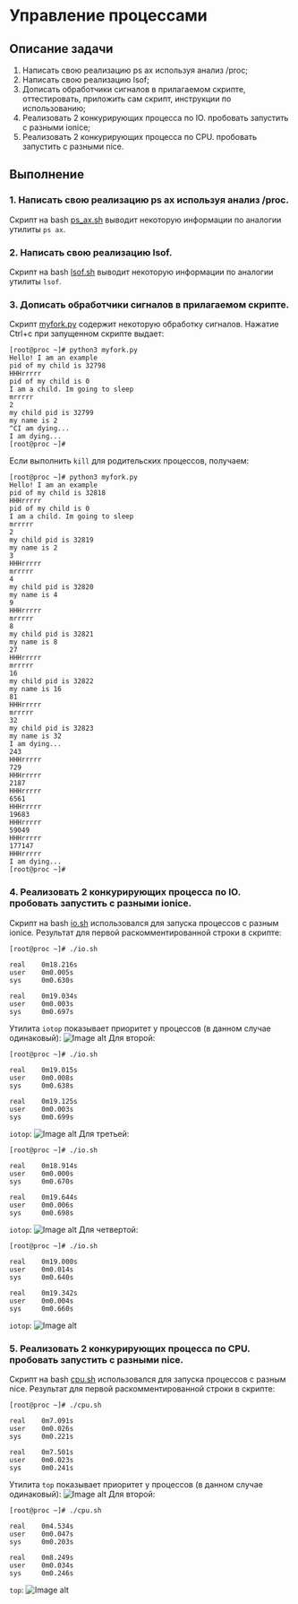 # Управление процессами

## Описание задачи

1. Написать свою реализацию ps ax используя анализ /proc;
2. Написать свою реализацию lsof;
3. Дописать обработчики сигналов в прилагаемом скрипте, оттестировать, приложить сам скрипт, инструкции по использованию;
4. Реализовать 2 конкурирующих процесса по IO. пробовать запустить с разными ionice;
5. Реализовать 2 конкурирующих процесса по CPU. пробовать запустить с разными nice.

## Выполнение

### 1. Написать свою реализацию ps ax используя анализ /proc.

Скрипт на bash [ps_ax.sh](https://github.com/Sof-Lab/Home_Lab/blob/main/Linux/Proc/ps_ax.sh) выводит некоторую информации по аналогии утилиты `ps ax`.

### 2. Написать свою реализацию lsof.

Скрипт на bash [lsof.sh](https://github.com/Sof-Lab/Home_Lab/blob/main/Linux/Proc/lsof.sh) выводит некоторую информации по аналогии утилиты `lsof`.

### 3. Дописать обработчики сигналов в прилагаемом скрипте.

Скрипт [myfork.py](https://github.com/Sof-Lab/Home_Lab/blob/main/Linux/Proc/myfork.py) содержит некоторую обработку сигналов.
Нажатие Ctrl+c при запущенном скрипте выдает:
```
[root@proc ~]# python3 myfork.py
Hello! I am an example
pid of my child is 32798
HHHrrrrr
pid of my child is 0
I am a child. Im going to sleep
mrrrrr
2
my child pid is 32799
my name is 2
^CI am dying...
I am dying...
[root@proc ~]#
```
Если выполнить `kill` для родительских процессов, получаем:
```
[root@proc ~]# python3 myfork.py
Hello! I am an example
pid of my child is 32818
HHHrrrrr
pid of my child is 0
I am a child. Im going to sleep
mrrrrr
2
my child pid is 32819
my name is 2
3
HHHrrrrr
mrrrrr
4
my child pid is 32820
my name is 4
9
HHHrrrrr
mrrrrr
8
my child pid is 32821
my name is 8
27
HHHrrrrr
mrrrrr
16
my child pid is 32822
my name is 16
81
HHHrrrrr
mrrrrr
32
my child pid is 32823
my name is 32
I am dying...
243
HHHrrrrr
729
HHHrrrrr
2187
HHHrrrrr
6561
HHHrrrrr
19683
HHHrrrrr
59049
HHHrrrrr
177147
HHHrrrrr
I am dying...
[root@proc ~]#
```

### 4. Реализовать 2 конкурирующих процесса по IO. пробовать запустить с разными ionice.

Скрипт на bash [io.sh](https://github.com/Sof-Lab/Home_Lab/blob/main/Linux/Proc/io.sh) использовался для запуска процессов с разным ionice.
Результат для первой раскомментированной строки в скрипте:
```
[root@proc ~]# ./io.sh

real    0m18.216s
user    0m0.005s
sys     0m0.630s

real    0m19.034s
user    0m0.003s
sys     0m0.697s
```
Утилита `iotop` показывает приоритет у процессов (в данном случае одинаковый):
![Image alt]()
Для второй:
```
[root@proc ~]# ./io.sh

real    0m19.015s
user    0m0.008s
sys     0m0.638s

real    0m19.125s
user    0m0.003s
sys     0m0.699s
```
`iotop`:
![Image alt]()
Для третьей:
```
[root@proc ~]# ./io.sh

real    0m18.914s
user    0m0.000s
sys     0m0.670s

real    0m19.644s
user    0m0.006s
sys     0m0.698s
```
`iotop`:
![Image alt]()
Для четвертой:
```
[root@proc ~]# ./io.sh

real    0m19.000s
user    0m0.014s
sys     0m0.640s

real    0m19.342s
user    0m0.004s
sys     0m0.660s
```
`iotop`:
![Image alt]()

### 5. Реализовать 2 конкурирующих процесса по CPU. пробовать запустить с разными nice.

Скрипт на bash [cpu.sh](https://github.com/Sof-Lab/Home_Lab/blob/main/Linux/Proc/cpu.sh) использовался для запуска процессов с разным nice.
Результат для первой раскомментированной строки в скрипте:
```
[root@proc ~]# ./cpu.sh

real    0m7.091s
user    0m0.026s
sys     0m0.221s

real    0m7.501s
user    0m0.023s
sys     0m0.241s
```
Утилита `top` показывает приоритет у процессов (в данном случае одинаковый):
![Image alt]()
Для второй:
```
[root@proc ~]# ./cpu.sh

real    0m4.534s
user    0m0.047s
sys     0m0.203s

real    0m8.249s
user    0m0.034s
sys     0m0.246s
```
`top`:
![Image alt]()